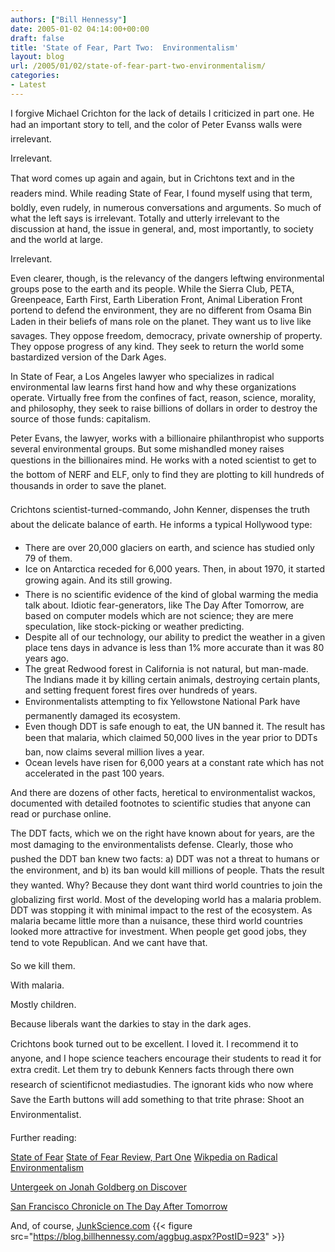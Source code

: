 ```yaml
---
authors: ["Bill Hennessy"]
date: 2005-01-02 04:14:00+00:00
draft: false
title: 'State of Fear, Part Two:  Environmentalism'
layout: blog
url: /2005/01/02/state-of-fear-part-two-environmentalism/
categories:
- Latest
---
```


I forgive Michael Crichton for the lack of details I criticized in part one. He had an important story to tell, and the color of Peter Evanss walls were irrelevant. 

Irrelevant. 

That word comes up again and again, but in Crichtons text and in the readers mind. While reading State of Fear, I found myself using that term, boldly, even rudely, in numerous conversations and arguments. So much of what the left says is irrelevant. Totally and utterly irrelevant to the discussion at hand, the issue in general, and, most importantly, to society and the world at large. 

Irrelevant.

Even clearer, though, is the relevancy of the dangers leftwing environmental groups pose to the earth and its people. While the Sierra Club, PETA, Greenpeace, Earth First, Earth Liberation Front, Animal Liberation Front portend to defend the environment, they are no different from Osama Bin Laden in their beliefs of mans role on the planet. They want us to live like savages. They oppose freedom, democracy, private ownership of property. They oppose progress of any kind. They seek to return the world some bastardized version of the Dark Ages. 

In State of Fear, a Los Angeles lawyer who specializes in radical environmental law learns first hand how and why these organizations operate. Virtually free from the confines of fact, reason, science, morality, and philosophy, they seek to raise billions of dollars in order to destroy the source of those funds: capitalism.

Peter Evans, the lawyer, works with a billionaire philanthropist who supports several environmental groups. But some mishandled money raises questions in the billionaires mind. He works with a noted scientist to get to the bottom of NERF and ELF, only to find they are plotting to kill hundreds of thousands in order to save the planet. 

Crichtons scientist-turned-commando, John Kenner, dispenses the truth about the delicate balance of earth. He informs a typical Hollywood type:




  * There are over 20,000 glaciers on earth, and science has studied only 79 of them.
  * Ice on Antarctica receded for 6,000 years. Then, in about 1970, it started growing again. And its still growing.
  * There is no scientific evidence of the kind of global warming the media talk about. Idiotic fear-generators, like The Day After Tomorrow, are based on computer models which are not science; they are mere speculation, like stock-picking or weather predicting.
  * Despite all of our technology, our ability to predict the weather in a given place tens days in advance is less than 1% more accurate than it was 80 years ago.
  * The great Redwood forest in California is not natural, but man-made. The Indians made it by killing certain animals, destroying certain plants, and setting frequent forest fires over hundreds of years.
  * Environmentalists attempting to fix Yellowstone National Park have permanently damaged its ecosystem.
  * Even though DDT is safe enough to eat, the UN banned it. The result has been that malaria, which claimed 50,000 lives in the year prior to DDTs ban, now claims several million lives a year. 
  * Ocean levels have risen for 6,000 years at a constant rate which has not accelerated in the past 100 years.

And there are dozens of other facts, heretical to environmentalist wackos, documented with detailed footnotes to scientific studies that anyone can read or purchase online.

The DDT facts, which we on the right have known about for years, are the most damaging to the environmentalists defense. Clearly, those who pushed the DDT ban knew two facts: a) DDT was not a threat to humans or the environment, and b) its ban would kill millions of people. Thats the result they wanted. Why? Because they dont want third world countries to join the globalizing first world. Most of the developing world has a malaria problem. DDT was stopping it with minimal impact to the rest of the ecosystem. As malaria became little more than a nuisance, these third world countries looked more attractive for investment. When people get good jobs, they tend to vote Republican. And we cant have that.

So we kill them.

With malaria.

Mostly children. 

Because liberals want the darkies to stay in the dark ages. 

Crichtons book turned out to be excellent. I loved it. I recommend it to anyone, and I hope science teachers encourage their students to read it for extra credit. Let them try to debunk Kenners facts through there own research of scientificnot mediastudies. The ignorant kids who now where Save the Earth buttons will add something to that trite phrase: Shoot an Environmentalist. 

Further reading:

[State of Fear](https://www.amazon.com/exec/obidos/redirect?tag=hennesssview-20&path=tg%2Fdetail%2F-%2F0066214130%2Fqid%3D1102908263%2Fsr%3D8-1%2Fref%3Dpd_csp_1%3Fv%3Dglance%26s%3Dbooks%26n%3D507846)
[State of Fear Review, Part One](https://blog.billhennessy.com/blogs/hennessys_view/archive/2004/12/13/873.aspx)
[Wikpedia on Radical Environmentalism](https://en.wikipedia.org/wiki/Radical_environmentalism)

[Untergeek on Jonah Goldberg on Discover](https://www.untergeek.com/index.php?p=62)

[ San Francisco Chronicle on The Day After Tomorrow](https://www.sfgate.com/cgi-bin/article.cgi?file=/chronicle/archive/2004/06/01/EDGTM6TOTR1.DTL)

And, of course, [JunkScience.com](https://www.junkscience.com/)
{{< figure src="https://blog.billhennessy.com/aggbug.aspx?PostID=923" >}}


